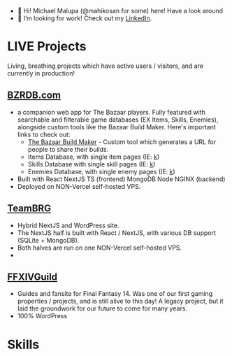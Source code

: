 - 👋 Hi! Michael Malupa (@mahikosan for some) here! Have a look around 
- 👀 I’m looking for work! Check out my [LinkedIn](www.linkedin.com/in/michael-malupa).

# LIVE Projects
Living, breathing projects which have active users / visitors, and are currently in production!

## [BZRDB.com](https://bzrdb.com)
- a companion web app for The Bazaar players. Fully featured with searchable and filterable game databases (EX Items, Skills, Enemies), alongside custom tools like the Bazaar Build Maker. Here's important links to check out:
  - [The Bazaar Build Maker]() - Custom tool which generates a URL for people to share their builds.
  - Items Database, with single item pages (IE: [k]())
  - Skills Database with single skill pages (IE: [k]())
  - Enemies Database, with single enemy pages (IE: [k]())
- Built with React NextJS TS (frontend) MongoDB Node NGINX (backend)
- Deployed on NON-Vercel self-hosted VPS.

## [TeamBRG](https://www.teambrg.com)
- Hybrid NextJS and WordPress site.
- The NextJS half is built with React / NextJS, with various DB support (SQLite + MongoDB).
- Both halves are run on one NON-Vercel self-hosted VPS.
- 

## [FFXIVGuild](https://www.ffxivguild.com)
- Guides and fansite for Final Fantasy 14. Was one of our first gaming properties / projects, and is still alive to this day! A legacy project, but it laid the groundwork for our future to come for many years.
- 100% WordPress

# Skills

<!---
mahikosan/mahikosan is a ✨ special ✨ repository because its `README.md` (this file) appears on your GitHub profile.
You can click the Preview link to take a look at your changes.
--->

